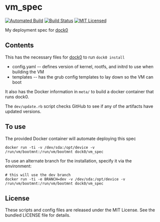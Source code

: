 vm_spec
========

[![Automated Build](https://img.shields.io/docker/build/dock0/vm_spec.svg)](https://hub.docker.com/r/dock0/vm_spec/)
[![Build Status](https://img.shields.io/circleci/project/dock0/vm_spec/master.svg)](https://circleci.com/gh/dock0/vm_spec)
[![MIT Licensed](http://img.shields.io/badge/license-MIT-green.svg)](https://tldrlegal.com/license/mit-license)

My deployment spec for [dock0](https://github.com/dock0/dock0)

## Contents

This has the necessary files for [dock0](https://github.com/dock0/dock0) to run `dock0 install`

* config.yaml -- defines version of kernel, rootfs, and initrd to use when building the VM
* templates -- has the grub config templates to lay down so the VM can boot

It also has the Docker information in `meta/` to build a docker container that runs dock0.

The `dev/update.rb` script checks GitHub to see if any of the artifacts have updated versions.

## To use

The provided Docker container will automate deploying this spec

```
docker run -ti -v /dev/sda:/opt/device -v /run/vm/bootmnt:/run/vm/bootmnt dock0/vm_spec
```

To use an alternate branch for the installation, specify it via the environment:

```
# this will use the dev branch
docker run -ti -e BRANCH=dev -v /dev/sda:/opt/device -v /run/vm/bootmnt:/run/vm/bootmnt dock0/vm_spec
```

## License

These scripts and config files are released under the MIT License. See the bundled LICENSE file for details.

